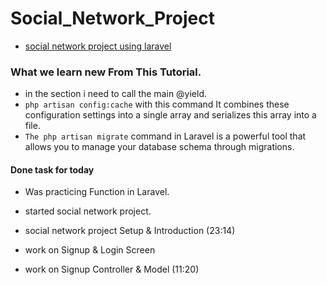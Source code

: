 # Social_Network_Project
- [social network project using laravel](https://youtube.com/playlist?list=PL55RiY5tL51oloSGk5XdO2MGjPqc0BxGV&si=7Mx2O-BohxcpODmY)


### What we learn new From This Tutorial.
- in the section i need to call the main @yield.
- `php artisan config:cache` with this command It combines these configuration settings into a single array and serializes this array into a file.
- `The php artisan migrate` command in Laravel is a powerful tool that allows you to manage your database schema through migrations.


#### Done task for today
- Was practicing Function in Laravel.
- started social network project.
- social network project Setup & Introduction (23:14)

- work on Signup & Login Screen
- work on Signup Controller & Model (11:20)